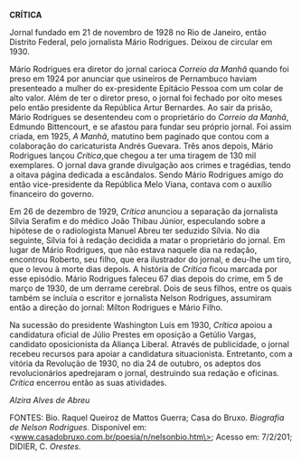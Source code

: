 **CRÍTICA**

Jornal fundado em 21 de novembro de 1928 no Rio de Janeiro, então
Distrito Federal, pelo jornalista Mário Rodrigues. Deixou de circular em
1930.

Mário Rodrigues era diretor do jornal carioca *Correio da Manhã* quando
foi preso em 1924 por anunciar que usineiros de Pernambuco haviam
presenteado a mulher do ex-presidente Epitácio Pessoa com um colar de
alto valor. Além de ter o diretor preso, o jornal foi fechado por oito
meses pelo então presidente da República Artur Bernardes. Ao sair da
prisão, Mário Rodrigues se desentendeu com o proprietário do *Correio da
Manhã*, Edmundo Bittencourt, e se afastou para fundar seu próprio
jornal. Foi assim criada, em 1925, *A Manhã*, matutino bem paginado que
contou com a colaboração do caricaturista Andrés Guevara. Três anos
depois, Mário Rodrigues lançou *Crítica*,que chegou a ter uma tiragem de
130 mil exemplares. O jornal dava grande divulgação aos crimes e
tragédias, tendo a oitava página dedicada a escândalos. Sendo Mário
Rodrigues amigo do então vice-presidente da República Melo Viana,
contava com o auxílio financeiro do governo.

Em 26 de dezembro de 1929, *Crítica* anunciou a separação da jornalista
Sílvia Serafim e do médico João Thibau Júnior, especulando sobre a
hipótese de o radiologista Manuel Abreu ter seduzido Sílvia. No dia
seguinte, Sílvia foi à redação decidida a matar o proprietário do
jornal. Em lugar de Mário Rodrigues, que não estava naquele dia na
redação, encontrou Roberto, seu filho, que era ilustrador do jornal, e
deu-lhe um tiro, que o levou à morte dias depois. A história de
*Crítica* ficou marcada por esse episódio. Mário Rodrigues faleceu 67
dias depois do crime, em 5 de março de 1930, de um derrame cerebral.
Dois de seus filhos, entre os quais também se incluía o escritor e
jornalista Nelson Rodrigues, assumiram então a direção do jornal: Mílton
Rodrigues e Mário Filho.

Na sucessão do presidente Washington Luís em 1930, *Crítica* apoiou a
candidatura oficial de Júlio Prestes em oposição a Getúlio Vargas,
candidato oposicionista da Aliança Liberal. Através de publicidade, o
jornal recebeu recursos para apoiar a candidatura situacionista.
Entretanto, com a vitória da Revolução de 1930, no dia 24 de outubro, os
adeptos dos revolucionários apedrejaram o jornal, destruindo sua redação
e oficinas. *Crítica* encerrou então as suas atividades.

*Alzira Alves de Abreu*

FONTES: Bio. Raquel Queiroz de Mattos Guerra; Casa do Bruxo. *Biografia
de Nelson Rodrigues.* Disponível em:
\<www.casadobruxo.com.br/poesia/n/nelsonbio.htm\>; Acesso em: 7/2/201;
DIDIER, C. *Orestes.*
